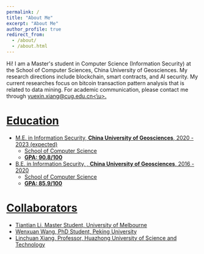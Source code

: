 ```yaml
---
permalink: /
title: "About Me"
excerpt: "About Me"
author_profile: true
redirect_from: 
  - /about/
  - /about.html
---
```


Hi! I am a Master's student in Computer Science (Information Security) at the School of Computer Sciences, China University of Geosciences. My research directions include blockchain, smart contracts, and AI security. My current researches focus on bitcoin transaction pattern analysis that is related to data mining. For academic communication, please contact me through <u>yuexin.xiang@cug.edu.cn<\u>.

Education
======
* M.E. in Information Security, **[China University of Geosciences](https://en.cug.edu.cn/)**, 2020 - 2023 (expected)
  -   [School of Computer Science](https://en.cs.cug.edu.cn/)
  -   **GPA: 90.8/100**
* B.E. in Information Security, , **China University of Geosciences**, 2016 - 2020
  -   School of Computer Science
  -   **GPA: 85.9/100**


Collaborators
======
* [Tiantian Li](https://scholar.google.com/citations?user=WgIgW_0AAAAJ&hl=en), Master Student, University of Melbourne
* Wenxuan Wang, PhD Student, Peking University
* Linchuan Xiang, Professor, Huazhong University of Science and Technology


